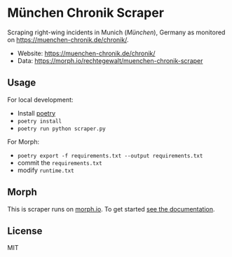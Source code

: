 # München Chronik Scraper

Scraping right-wing incidents in Munich (_München_), Germany as monitored on <https://muenchen-chronik.de/chronik/>.

-   Website: <https://muenchen-chronik.de/chronik/>
-   Data: <https://morph.io/rechtegewalt/muenchen-chronik-scraper>

## Usage

For local development:

-   Install [poetry](https://python-poetry.org/)
-   `poetry install`
-   `poetry run python scraper.py`

For Morph:

-   `poetry export -f requirements.txt --output requirements.txt`
-   commit the `requirements.txt`
-   modify `runtime.txt`

## Morph

This is scraper runs on [morph.io](https://morph.io). To get started [see the documentation](https://morph.io/documentation).

## License

MIT
